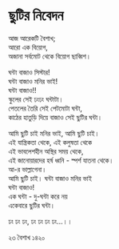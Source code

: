 # ছুটির নিবেদন

আজ আরেকটি বৈশাখ;  
আরো এক বিয়োগ,  
অজানা সর্বমোট থেকে বিয়োগ ছাব্বিশ।

ঘন্টা বাজাও সিস্টার!   
ঘন্টা বাজাও মনির ভাই!  
ঘন্টা বাজাও!!  
স্কুলের সেই ঢংঢং ঘন্টাটা।  
পেতলের তৈরি সেই পেটমোটা ঘন্টা,  
কাঠের হাতুড়ি দিয়ে বাজাও সেই ছুটির ঘন্টা।

আমি ছুটি চাই মনির ভাই, আমি ছুটি চাই।  
এই যান্ত্রিকতা থেকে, এই কলুষতা থেকে  
এই ভাবলেশহীন অস্থির সময় থেকে,  
এই জানোয়ারদের হর্ষ ধ্বনি - স্পর্শ যাতনা থেকে।  
আ-র ভাল্লাগেনা।  
আমি ছুটি চাই। ঘন্টা বাজাও মনির ভাই  
ঘন্টা বাজাও!  
এক ঘন্টা - দু-ঘন্টা করে নয়  
একেবারে ছুটির ঘন্টা।

ঢং ঢং ঢং, ঢং ঢং ঢং ঢং...।।

  
২৩ বৈশাখ ১৪২০

